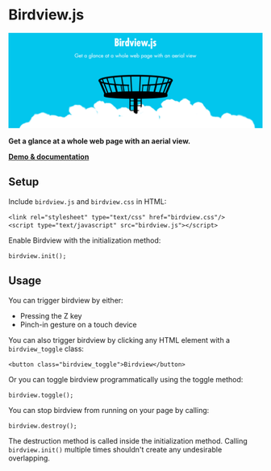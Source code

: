 # Birdview.js

![Screenshot](birdview_banner.png)

**Get a glance at a whole web page with an aerial view.**

[**Demo & documentation**](https://www.achrafkassioui.com/birdview/)

## Setup

Include `birdview.js` and `birdview.css` in HTML:

```
<link rel="stylesheet" type="text/css" href="birdview.css"/>
<script type="text/javascript" src="birdview.js"></script>
```

Enable Birdview with the initialization method:

```
birdview.init();
```

## Usage

You can trigger birdview by either:

- Pressing the Z key
- Pinch-in gesture on a touch device

You can also trigger birdview by clicking any HTML element with a `birdview_toggle` class:

```
<button class="birdview_toggle">Birdview</button>
```

Or you can toggle birdview programmatically using the toggle method:

```
birdview.toggle();
```

You can stop birdview from running on your page by calling:

```
birdview.destroy();
```

The destruction method is called inside the initialization method. Calling `birdview.init()` multiple times shouldn't create any undesirable overlapping.
